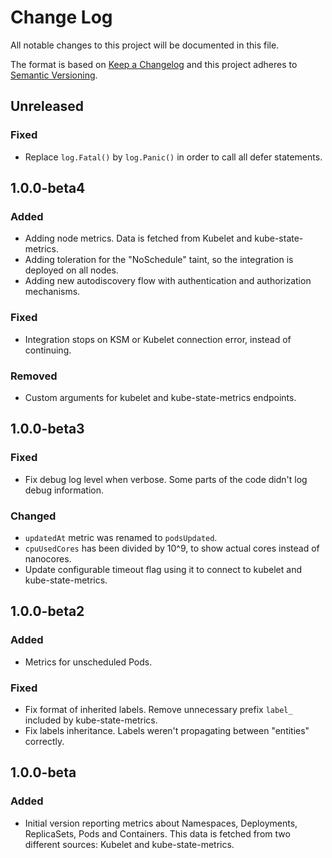 # Change Log

All notable changes to this project will be documented in this file.

The format is based on [Keep a Changelog](http://keepachangelog.com/)
and this project adheres to [Semantic Versioning](http://semver.org/).

## Unreleased
### Fixed
- Replace `log.Fatal()` by `log.Panic()` in order to call all defer statements. 

## 1.0.0-beta4

### Added
- Adding node metrics. Data is fetched from Kubelet and kube-state-metrics.
- Adding toleration for the "NoSchedule" taint, so the integration is deployed on all nodes.
- Adding new autodiscovery flow with authentication and authorization mechanisms.

### Fixed
- Integration stops on KSM or Kubelet connection error, instead of continuing.

### Removed
- Custom arguments for kubelet and kube-state-metrics endpoints.

## 1.0.0-beta3

### Fixed
- Fix debug log level when verbose. Some parts of the code didn't log debug information.

### Changed
- `updatedAt` metric was renamed to `podsUpdated`.
- `cpuUsedCores` has been divided by 10^9, to show actual cores instead of nanocores.
- Update configurable timeout flag using it to connect to kubelet and kube-state-metrics.

## 1.0.0-beta2

### Added
- Metrics for unscheduled Pods.

### Fixed
- Fix format of inherited labels. Remove unnecessary prefix `label_` included by kube-state-metrics.
- Fix labels inheritance. Labels weren't propagating between "entities" correctly.

## 1.0.0-beta

### Added
- Initial version reporting metrics about Namespaces, Deployments, ReplicaSets,
  Pods and Containers. This data is fetched from two different sources: Kubelet
  and kube-state-metrics.
